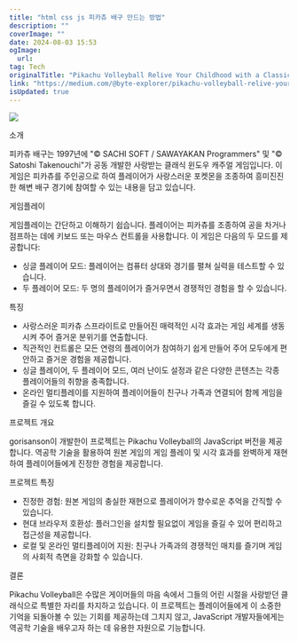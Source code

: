 ```yaml
---
title: "html css js 피카츄 배구 만드는 방법"
description: ""
coverImage: ""
date: 2024-08-03 15:53
ogImage:
  url:
tag: Tech
originalTitle: "Pikachu Volleyball Relive Your Childhood with a Classic Reborn"
link: "https://medium.com/@byte-explorer/pikachu-volleyball-relive-your-childhood-with-a-classic-reborn-76fbf41c7e64"
isUpdated: true
---
```


<img src="/assets/img/PikachuVolleyballReliveYourChildhoodwithaClassicReborn_0.png" />

소개

피카츄 배구는 1997년에 "© SACHI SOFT / SAWAYAKAN Programmers" 및 "© Satoshi Takenouchi"가 공동 개발한 사랑받는 클래식 윈도우 캐주얼 게임입니다. 이 게임은 피카츄를 주인공으로 하여 플레이어가 사랑스러운 포켓몬을 조종하여 흥미진진한 해변 배구 경기에 참여할 수 있는 내용을 담고 있습니다.

게임플레이

<!-- seedividend - 사각형 -->

<ins class="adsbygoogle"
     style="display:block"
     data-ad-client="ca-pub-4877378276818686"
     data-ad-slot="1898504329"
     data-ad-format="auto"
     data-full-width-responsive="true"></ins>

<script>
     (adsbygoogle = window.adsbygoogle || []).push({});
</script>

게임플레이는 간단하고 이해하기 쉽습니다. 플레이어는 피카츄를 조종하여 공을 차거나 점프하는 데에 키보드 또는 마우스 컨트롤을 사용합니다. 이 게임은 다음의 두 모드를 제공합니다:

- 싱글 플레이어 모드: 플레이어는 컴퓨터 상대와 경기를 펼쳐 실력을 테스트할 수 있습니다.
- 두 플레이어 모드: 두 명의 플레이어가 즐거우면서 경쟁적인 경험을 할 수 있습니다.

특징

- 사랑스러운 피카츄 스프라이트로 만들어진 매력적인 시각 효과는 게임 세계를 생동시켜 주어 즐거운 분위기를 연출합니다.
- 직관적인 컨트롤은 모든 연령의 플레이어가 참여하기 쉽게 만들어 주어 모두에게 편안하고 즐거운 경험을 제공합니다.
- 싱글 플레이어, 두 플레이어 모드, 여러 난이도 설정과 같은 다양한 콘텐츠는 각종 플레이어들의 취향을 충족합니다.
- 온라인 멀티플레이를 지원하여 플레이어들이 친구나 가족과 연결되어 함께 게임을 즐길 수 있도록 합니다.

<!-- seedividend - 사각형 -->

<ins class="adsbygoogle"
     style="display:block"
     data-ad-client="ca-pub-4877378276818686"
     data-ad-slot="1898504329"
     data-ad-format="auto"
     data-full-width-responsive="true"></ins>

<script>
     (adsbygoogle = window.adsbygoogle || []).push({});
</script>

프로젝트 개요

gorisanson이 개발한이 프로젝트는 Pikachu Volleyball의 JavaScript 버전을 제공합니다. 역공학 기술을 활용하여 원본 게임의 게임 플레이 및 시각 효과를 완벽하게 재현하여 플레이어들에게 진정한 경험을 제공합니다.

프로젝트 특징

- 진정한 경험: 원본 게임의 충실한 재현으로 플레이어가 향수로운 추억을 간직할 수 있습니다.
- 현대 브라우저 호환성: 플러그인을 설치할 필요없이 게임을 즐길 수 있어 편리하고 접근성을 제공합니다.
- 로컬 및 온라인 멀티플레이어 지원: 친구나 가족과의 경쟁적인 매치를 즐기며 게임의 사회적 측면을 강화할 수 있습니다.

<!-- seedividend - 사각형 -->

<ins class="adsbygoogle"
     style="display:block"
     data-ad-client="ca-pub-4877378276818686"
     data-ad-slot="1898504329"
     data-ad-format="auto"
     data-full-width-responsive="true"></ins>

<script>
     (adsbygoogle = window.adsbygoogle || []).push({});
</script>

결론

Pikachu Volleyball은 수많은 게이머들의 마음 속에서 그들의 어린 시절을 사랑받던 클래식으로 특별한 자리를 차지하고 있습니다. 이 프로젝트는 플레이어들에게 이 소중한 기억을 되돌아볼 수 있는 기회를 제공하는데 그치지 않고, JavaScript 개발자들에게는 역공학 기술을 배우고자 하는 데 유용한 자원으로 기능합니다.
